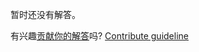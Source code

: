 
暂时还没有解答。

有兴趣[贡献你的解答](https://github.com/BFEdev/BFE.dev-solutions/blob/main/question/principles-for-large-project_zh.md)吗? [Contribute guideline](https://github.com/BFEdev/BFE.dev-solutions#how-to-contribute)

